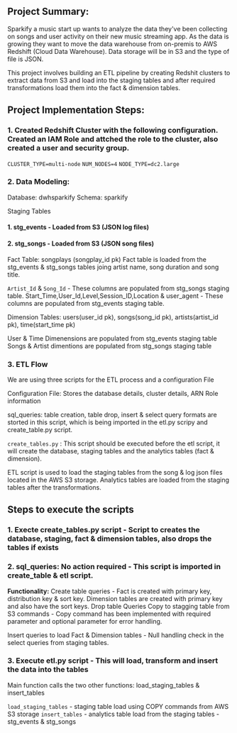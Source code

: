 ## Project Summary:

Sparkify a music start up wants to analyze the data they've been collecting on songs and user activity on their new music streaming app.
As the data is growing they want to move the data warehouse from on-premis to AWS Redshift (Cloud Data Warehouse).
Data storage will be in S3 and the type of file is JSON.

This project involves building an ETL pipeline by creating Redshit clusters to extract data from S3 and load into the staging tables and after required transformations load them into the fact & dimension tables.


## Project Implementation Steps:

### 1. Created Redshift Cluster with the following configuration. Created an IAM Role and attched the role to the cluster, also created a user and security group.

```CLUSTER_TYPE=multi-node```
```NUM_NODES=4```
```NODE_TYPE=dc2.large```

### 2. Data Modeling: 

Database: dwhsparkify
Schema: sparkify

Staging Tables
#### 1. stg_events - Loaded from S3 (JSON log files)
#### 2. stg_songs - Loaded from S3 (JSON song files)

Fact Table: songplays (songplay_id pk)
Fact table is loaded from the stg_events & stg_songs tables joing artist name, song duration and song title.  

```Artist_Id``` & ```Song_Id``` - These columns are populated from stg_songs staging table.
Start_Time,User_Id,Level,Session_ID,Location & user_agent - These columns are populated from stg_events staging table.


Dimension Tables: users(user_id pk), songs(song_id pk), artists(artist_id pk), time(start_time pk)

User & Time Dimenensions are populated from stg_events staging table 
Songs & Artist dimentions are populated from stg_songs staging table

### 3. ETL Flow

We are using three scripts for the ETL process and a configuration File

Configuration File: Stores the database details, cluster details, ARN Role information

sql_queries: table creation, table drop, insert & select query formats are storted in this script, which is being imported in the etl.py scripy and create_table.py script.

```create_tables.py``` : This script should be executed before the etl script, it will create the database, staging tables and the analytics tables (fact & dimension).

ETL script is used to load the staging tables from the song & log json files located in the AWS S3 storage. Analytics tables are loaded from the staging tables after the transformations.


## Steps to execute the scripts

### 1. Execte create_tables.py script - Script to creates the database, staging, fact & dimension tables, also drops the tables if exists

### 2. sql_queries: No action required - This script is imported in create_table & etl script.

**Functionality:**
Create table queries - Fact is created with primary key, distribution key & sort key. Dimension tables are created with primary key and also have the sort keys.
Drop table Queries
Copy to stagging table from S3 commands - Copy command has been implemented with required parameter and optional parameter for error handling.

Insert queries to load Fact & Dimension tables - Null handling check in the select queries from staging tables.

### 3. Execute etl.py script  - This will load, transform and insert the data into the tables

Main function calls the two other functions: load_staging_tables & insert_tables

```load_staging_tables``` - staging table load using COPY commands from AWS S3 storage
```insert_tables``` - analytics table load from the staging tables - stg_events & stg_songs




